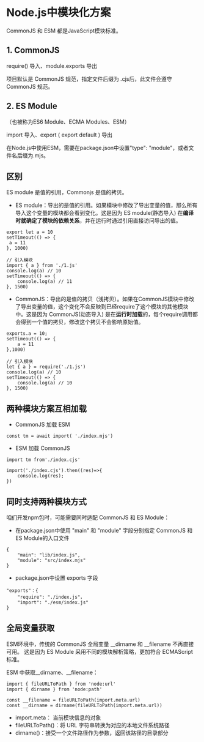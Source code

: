 # Node.js中模块化方案

CommonJS 和 ESM 都是JavaScript模块标准。

## 1. CommonJS

require() 导入、module.exports 导出

项目默认是 CommonJS 规范，指定文件后缀为 .cjs后，此文件会遵守CommonJS 规范。

## 2. ES Module
（也被称为ES6 Module、ECMA Modules、ESM）

import 导入、export ( export default ) 导出

在Node.js中使用ESM，需要在package.json中设置"type": "module"，或者文件名后缀为.mjs。

<!-- ## 模块应用环境

- ES Module 

运行环境：浏览器、服务器（node6.10.3）

- CommonJS 

运行环境：服务器 -->

## 区别

ES module 是值的引用，Commonjs 是值的拷贝。
- ‌ES module‌：导出的是值的引用。如果模块中修改了导出变量的值，那么所有导入这个变量的模块都会看到变化。这是因为 ES module(静态导入) 在**编译时就确定了模块的依赖关系**，并在运行时通过引用直接访问导出的值‌。
```
export let a = 10
setTimeout(() => {
 a = 11
}, 1000)

// 引入模块
import { a } from './1.js'
console.log(a) // 10
setTimeout(() => {
    console.log(a) // 11
}, 1500)
```
- ‌CommonJS‌：导出的是值的拷贝（浅拷贝）。如果在CommonJS模块中修改了导出变量的值，这个变化不会反映到已经require了这个模块的其他模块中。这是因为 CommonJS(动态导入) 是在**运行时加载**的，每个require调用都会得到一个值的拷贝，修改这个拷贝不会影响原始值‌。
```
exports.a = 10;
setTimeout(() => {
    a = 11
},1000)

// 引入模块
let { a } = require('./1.js')
console.log(a) // 10
setTimeout(() => {
    console.log(a) // 10
}, 1500)
```


## 两种模块方案互相加载

- CommonJS 加载  ESM
```
const tm = await import( './index.mjs')
```

- ESM 加载 CommonJS
```
import tm from'./index.cjs'

import('./index.cjs').then((res)=>{
    console.log(res);
})
```
<!-- <small>ESM模块会静态分析，而 CommonJS 模块的代码是无法进行静态分析的，所以只能整体加载。</small> -->

## 同时支持两种模块方式

咱们开发npm包时，可能需要同时适配 CommonJS 和 ES Module：

- 在package.json中使用 "main" 和 "module" 字段分别指定 CommonJS 和 ES Module的入口文件
```
{
    "main": "lib/index.js",
    "module": "src/index.mjs"
}
```
- package.json中设置 exports 字段
```
"exports"：{ 
    "require": "./index.js"，
    "import": "./esm/index.js"
}
```

## 全局变量获取

ESM环境中，传统的 CommonJS 全局变量 __dirname 和 __filename 不再直接可用。
这是因为 ES Module 采用不同的模块解析策略，更加符合 ECMAScript 标准。

ESM 中获取__dirname、__filename：
```
import { fileURLToPath } from 'node:url'
import { dirname } from 'node:path'

const __filename = fileURLToPath(import.meta.url)
const __dirname = dirname(fileURLToPath(import.meta.url))
```
- import.meta： 当前模块信息的对象
- fileURLToPath()：将 URL 字符串转换为对应的本地文件系统路径
- dirname()：接受一个文件路径作为参数，返回该路径的目录部分



